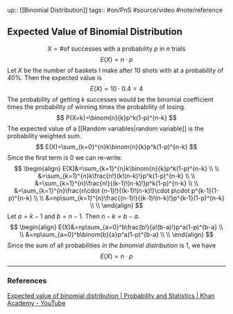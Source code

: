 up:: [[Binomial Distribution]]
tags:: #on/PnS #source/video #note/reference  

## Expected Value of Binomial Distribution

$$
X=\text{\# of successes with a probability }p\text{ in }n\text{ trials}
$$
$$E(X)=n\cdot p
$$
Let $X$ be the number of baskets I make after 10 shots with at a  probability of 40%. Then the expected value is
$$
E(X)=10\cdot 0.4=4
$$
The probability of getting $k$ successes would be the binomial coefficient times the probability of winning times the probability of losing.
$$
P(X=k)=\binom{n}{k}p^k(1-p)^{n-k}
$$
The expected value of a [[Random variables|random variable]] is the probability weighted sum.
$$
E(X)=\sum_{k=0}^{n}k\binom{n}{k}p^k(1-p)^{n-k}
$$
Since the first term is 0 we can re-write:
$$
\begin{align}
E(X)&=\sum_{k=1}^{n}k\binom{n}{k}p^k(1-p)^{n-k} \\ \\
&=\sum_{k=1}^{n}k\frac{n!}{k!(n-k)!}p^k(1-p)^{n-k}  \\ \\
&=\sum_{k=1}^{n}\frac{n!}{(k-1)!(n-k)!}p^k(1-p)^{n-k} \\ \\
&=\sum_{k=1}^{n}\frac{n\cdot (n-1)!}{(k-1)!(n-k)!}\cdot p\cdot p^{k-1}(1-p)^{n-k} \\ \\
&=np\sum_{k=1}^{n}\frac{(n-1)!}{(k-1)!(n-k)!}p^{k-1}(1-p)^{n-k} \\ \\
\end{align}
$$
Let $a=k-1$ and $b=n-1$. Then $n-k=b-a$.
$$
\begin{align}
E(X)&=np\sum_{a=0}^b\frac{b!}{a!(b-a)!}p^a(1-p)^{b-a} \\ \\
&=np\sum_{a=0}^b\binom{b}{a}p^a(1-p)^{b-a} \\ \\
\end{align}
$$
Since the sum of all probabilities _in the binomial distribution_ is 1, we have 
$$
E(X)=n\cdot p
$$

---

### References

[Expected value of binomial distribution | Probability and Statistics | Khan Academy - YouTube](https://www.youtube.com/watch?v=SqcxYnNlI3Y&list=PLSQl0a2vh4HCLjAoORNwUJLWi5ovMjbax&index=11)
